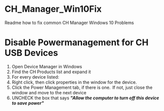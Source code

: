 # CH_Manager_Win10Fix
Readme how to fix common CH Manager Windows 10 Problems


# Disable Powermanagement for CH USB Devices

1. Open Device Manager in Windows 
2. Find the CH Products list and expand it 
3. For every device listed: 
  1.  Right click, then click properties in the window for the device.  
  2.  Click the Power Management tab, if there is one.  If not, just close the window and move to the next device 
  3. UNCHECK the box that says ***"Allow the computer to turn off this device to save power"***
